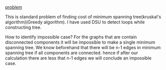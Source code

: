 [problem](https://cses.fi/problemset/task/1675)

This is standard problem of finding cost of minimum spanning tree(kruskal's algorithm)(Greedy algorithm).  I have used DSU to detect loops while constructing tree. 

How to identify impossible case? For the graphs that are contain disconnected components it will be impossible to make a single minimum spanning tree. We know beforehand that there will be n-1 edges in minimum spanning tree if all components are connected. hence if after our calculation there are less that n-1 edges we will conclude an impossible case.